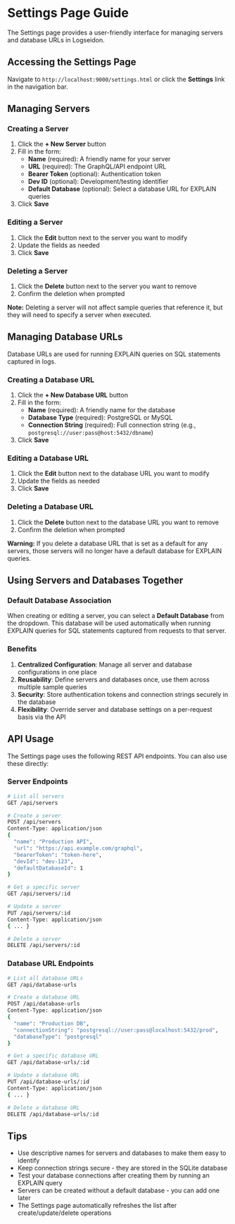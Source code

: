 # Settings Page Guide

The Settings page provides a user-friendly interface for managing servers and database URLs in Logseidon.

## Accessing the Settings Page

Navigate to `http://localhost:9000/settings.html` or click the **Settings** link in the navigation bar.

## Managing Servers

### Creating a Server

1. Click the **+ New Server** button
2. Fill in the form:
   - **Name** (required): A friendly name for your server
   - **URL** (required): The GraphQL/API endpoint URL
   - **Bearer Token** (optional): Authentication token
   - **Dev ID** (optional): Development/testing identifier
   - **Default Database** (optional): Select a database URL for EXPLAIN queries
3. Click **Save**

### Editing a Server

1. Click the **Edit** button next to the server you want to modify
2. Update the fields as needed
3. Click **Save**

### Deleting a Server

1. Click the **Delete** button next to the server you want to remove
2. Confirm the deletion when prompted

**Note:** Deleting a server will not affect sample queries that reference it, but they will need to specify a server when executed.

## Managing Database URLs

Database URLs are used for running EXPLAIN queries on SQL statements captured in logs.

### Creating a Database URL

1. Click the **+ New Database URL** button
2. Fill in the form:
   - **Name** (required): A friendly name for the database
   - **Database Type** (required): PostgreSQL or MySQL
   - **Connection String** (required): Full connection string (e.g., `postgresql://user:pass@host:5432/dbname`)
3. Click **Save**

### Editing a Database URL

1. Click the **Edit** button next to the database URL you want to modify
2. Update the fields as needed
3. Click **Save**

### Deleting a Database URL

1. Click the **Delete** button next to the database URL you want to remove
2. Confirm the deletion when prompted

**Warning:** If you delete a database URL that is set as a default for any servers, those servers will no longer have a default database for EXPLAIN queries.

## Using Servers and Databases Together

### Default Database Association

When creating or editing a server, you can select a **Default Database** from the dropdown. This database will be used automatically when running EXPLAIN queries for SQL statements captured from requests to that server.

### Benefits

1. **Centralized Configuration**: Manage all server and database configurations in one place
2. **Reusability**: Define servers and databases once, use them across multiple sample queries
3. **Security**: Store authentication tokens and connection strings securely in the database
4. **Flexibility**: Override server and database settings on a per-request basis via the API

## API Usage

The Settings page uses the following REST API endpoints. You can also use these directly:

### Server Endpoints

```bash
# List all servers
GET /api/servers

# Create a server
POST /api/servers
Content-Type: application/json
{
  "name": "Production API",
  "url": "https://api.example.com/graphql",
  "bearerToken": "token-here",
  "devId": "dev-123",
  "defaultDatabaseId": 1
}

# Get a specific server
GET /api/servers/:id

# Update a server
PUT /api/servers/:id
Content-Type: application/json
{ ... }

# Delete a server
DELETE /api/servers/:id
```

### Database URL Endpoints

```bash
# List all database URLs
GET /api/database-urls

# Create a database URL
POST /api/database-urls
Content-Type: application/json
{
  "name": "Production DB",
  "connectionString": "postgresql://user:pass@localhost:5432/prod",
  "databaseType": "postgresql"
}

# Get a specific database URL
GET /api/database-urls/:id

# Update a database URL
PUT /api/database-urls/:id
Content-Type: application/json
{ ... }

# Delete a database URL
DELETE /api/database-urls/:id
```

## Tips

- Use descriptive names for servers and databases to make them easy to identify
- Keep connection strings secure - they are stored in the SQLite database
- Test your database connections after creating them by running an EXPLAIN query
- Servers can be created without a default database - you can add one later
- The Settings page automatically refreshes the list after create/update/delete operations
